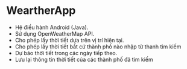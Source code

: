 # WeartherApp
- Hệ điều hành Android (Java).
- Sử dụng OpenWeatherMap API.
- Cho phép lấy thời tiết dựa trên vị trí hiện tại.
- Cho phép lấy thời tiết bất cứ thành phố nào nhập từ thanh tìm kiếm
- Dự báo thời tiết trong các ngày tiếp theo.
- Lưu lại thông tin thời tiết của các thành phố đã tìm kiếm
